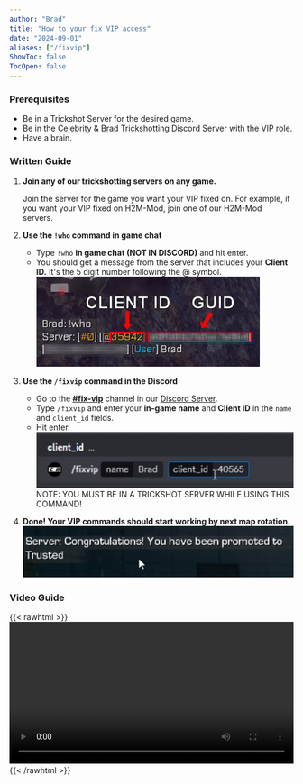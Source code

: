 ```yaml
---
author: "Brad"
title: "How to your fix VIP access"
date: "2024-09-01"
aliases: ["/fixvip"]
ShowToc: false
TocOpen: false
---
```


### Prerequisites
- Be in a Trickshot Server for the desired game.
- Be in the [Celebrity & Brad Trickshotting](/discord) Discord Server with the VIP role.
- Have a brain.

### Written Guide
1. **Join any of our trickshotting servers on any game.**

    Join the server for the game you want your VIP fixed on. For example, if you want your VIP fixed on H2M-Mod, join one of our H2M-Mod servers.

2. **Use the `!who` command in game chat**
    - Type `!who` **in game chat (NOT IN DISCORD)** and hit enter.
    - You should get a message from the server that includes your **Client ID.** It's the 5 digit number following the @ symbol.
    ![!who Example](assets/example.png)

3. **Use the `/fixvip` command in the Discord**
    - Go to the [**#fix-vip**](https://discord.com/channels/841528688721788938/1239339407664877599) channel in our [Discord Server](/discord).
    - Type `/fixvip` and enter your **in-game name** and **Client ID** in the `name` and `client_id` fields.
    - Hit enter.
    ![/fixvip Example](assets/example2.png)
    NOTE: YOU MUST BE IN A TRICKSHOT SERVER WHILE USING THIS COMMAND!

4. **Done! Your VIP commands should start working by next map rotation.**
    ![Success Example](assets/example3.png)

### Video Guide
{{< rawhtml >}}
<video width="100%" controls>
  <source src="assets/vip fix video.mp4" type="video/mp4">
  Your browser does not support the video tag.
</video>
{{< /rawhtml >}}